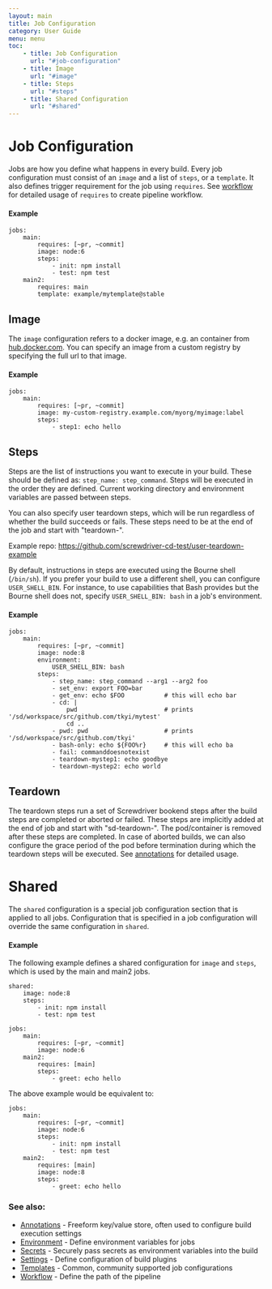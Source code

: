 ```yaml
---
layout: main
title: Job Configuration
category: User Guide
menu: menu
toc:
    - title: Job Configuration
      url: "#job-configuration"
    - title: Image
      url: "#image"
    - title: Steps
      url: "#steps"
    - title: Shared Configuration
      url: "#shared"
---
```

# Job Configuration
Jobs are how you define what happens in every build. Every job configuration must consist of an `image` and a list of `steps`, or a `template`. It also defines trigger requirement for the job using `requires`. See [workflow](/user-guide/configuration/workflow) for detailed usage of `requires` to create pipeline workflow.

#### Example
```
jobs:
    main:
        requires: [~pr, ~commit]
        image: node:6
        steps:
            - init: npm install
            - test: npm test
    main2:
        requires: main
        template: example/mytemplate@stable
```

## Image
The `image` configuration refers to a docker image, e.g. an container from [hub.docker.com](https://hub.docker.com). You can specify an image from a custom registry by specifying the full url to that image.

#### Example
```
jobs:
    main:
        requires: [~pr, ~commit]
        image: my-custom-registry.example.com/myorg/myimage:label
        steps:
            - step1: echo hello
```

## Steps
Steps are the list of instructions you want to execute in your build. These should be defined as:
`step_name: step_command`. Steps will be executed in the order they are defined. Current working directory and environment variables are passed between steps.

You can also specify user teardown steps, which will be run regardless of whether the build succeeds or fails. These steps need to be at the end of the job and start with "teardown-".

Example repo: <https://github.com/screwdriver-cd-test/user-teardown-example>

By default, instructions in steps are executed using the Bourne shell (`/bin/sh`). If you prefer your build to use a different shell, you can configure `USER_SHELL_BIN`. For instance, to use capabilities that Bash provides but the Bourne shell does not, specify `USER_SHELL_BIN: bash` in a job's environment.

#### Example
```
jobs:
    main:
        requires: [~pr, ~commit]
        image: node:8
        environment:
            USER_SHELL_BIN: bash
        steps:
            - step_name: step_command --arg1 --arg2 foo
            - set_env: export FOO=bar
            - get_env: echo $FOO           # this will echo bar
            - cd: |
                pwd                        # prints '/sd/workspace/src/github.com/tkyi/mytest'
                cd ..
            - pwd: pwd                     # prints '/sd/workspace/src/github.com/tkyi'
            - bash-only: echo ${FOO%r}     # this will echo ba
            - fail: commanddoesnotexist
            - teardown-mystep1: echo goodbye
            - teardown-mystep2: echo world
```

## Teardown
The teardown steps run a set of Screwdriver bookend steps after the build steps are completed or aborted or failed. These steps are implicitly added at the end of job and start with "sd-teardown-". The pod/container is removed after these steps are completed. In case of aborted builds, we can also configure the grace period of the pod before termination during which the teardown steps will be executed. See [annotations](/user-guide/configuration/annotations) for detailed usage.

# Shared
The `shared` configuration is a special job configuration section that is applied to all jobs. Configuration that is specified in a job configuration will override the same configuration in `shared`.

#### Example
The following example defines a shared configuration for `image` and `steps`, which is used by the main and main2 jobs.
```
shared:
    image: node:8
    steps:
        - init: npm install
        - test: npm test

jobs:
    main:
        requires: [~pr, ~commit]
        image: node:6
    main2:
        requires: [main]
        steps:
            - greet: echo hello
```

The above example would be equivalent to:
```
jobs:
    main:
        requires: [~pr, ~commit]
        image: node:6
        steps:
            - init: npm install
            - test: npm test
    main2:
        requires: [main]
        image: node:8
        steps:
            - greet: echo hello

```

### See also:
* [Annotations](/user-guide/configuration/annotations) - Freeform key/value store, often used to configure build execution settings
* [Environment](/user-guide/configuration/environment) - Define environment variables for jobs
* [Secrets](/user-guide/configuration/secrets) - Securely pass secrets as environment variables into the build
* [Settings](/user-guide/configuration/settings) - Define configuration of build plugins
* [Templates](/user-guide/templates) - Common, community supported job configurations
* [Workflow](/user-guide/configuration/workflow) - Define the path of the pipeline
